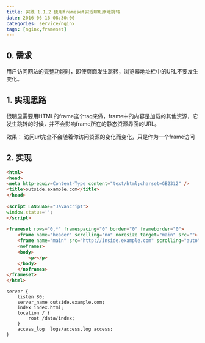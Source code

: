 ```yaml
---
title: 实践 1.1.2 使用frameset实现URL原地跳转
date: 2016-06-16 08:30:00
categories: service/nginx
tags: [nginx,frameset]
---
```


## 0. 需求
用户访问网站的完整功能时，即使页面发生跳转，浏览器地址栏中的URL不要发生变化。

## 1. 实现思路
很明显需要用HTML的frame这个tag来做，frame中的内容是加载的其他资源，它发生跳转的时候，并不会影响frame所在的静态资源界面的URL。
 
效果：
访问url完全不会随着你访问资源的变化而变化，只是作为一个frame访问
 
## 2. 实现
``` html
<html>
<head>
<meta http-equiv=Content-Type content="text/html;charset=GB2312" />
<title>outside.example.com</title>
</head>
 
<script LANGUAGE="JavaScript"> 
window.status='';
</script>
 
<frameset rows="0,*" framespacing="0" border="0" frameborder="0">
    <frame name="header" scrolling="no" noresize target="main" src="">
    <frame name="main" src="http://inside.example.com" scrolling="auto">
    <noframes>
    <body>
        <p></p>
    </body>
    </noframes>
</frameset>
</html>
```
 
```
server {
    listen 80;
    server_name outside.example.com;
    index index.html;
    location / {
        root /data/index;
    }
    access_log  logs/access.log access;
}
```